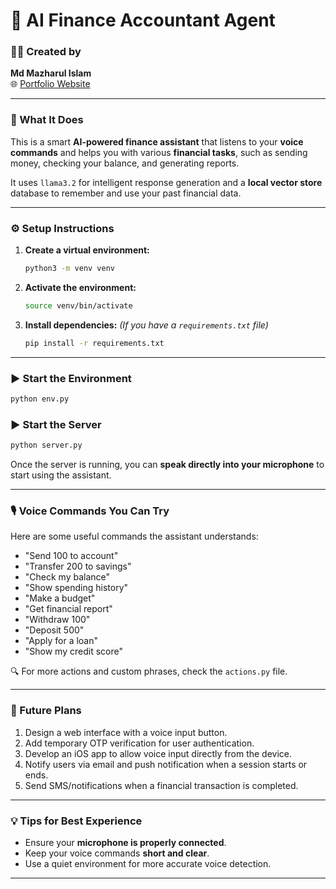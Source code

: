 # 💼 AI Finance Accountant Agent

### 🧑‍💻 Created by
**Md Mazharul Islam**  
🌐 [Portfolio Website](http://mazharulbelal.github.io)

---

### 🧠 What It Does
This is a smart **AI-powered finance assistant** that listens to your **voice commands** and helps you with various **financial tasks**, such as sending money, checking your balance, and generating reports.

It uses `llama3.2` for intelligent response generation and a **local vector store** database to remember and use your past financial data.

---

### ⚙️ Setup Instructions

1. **Create a virtual environment:**
   ```bash
   python3 -m venv venv
   ```

2. **Activate the environment:**
   ```bash
   source venv/bin/activate
   ```

3. **Install dependencies:**
   *(If you have a `requirements.txt` file)*
   ```bash
   pip install -r requirements.txt
   ```

---


### ▶️ Start the Environment

```bash
python env.py
```


### ▶️ Start the Server

```bash
python server.py
```

Once the server is running, you can **speak directly into your microphone** to start using the assistant.

---

### 🎙️ Voice Commands You Can Try
Here are some useful commands the assistant understands:

- "Send 100 to account"
- "Transfer 200 to savings"
- "Check my balance"
- "Show spending history"
- "Make a budget"
- "Get financial report"
- "Withdraw 100"
- "Deposit 500"
- "Apply for a loan"
- "Show my credit score"

🔍 For more actions and custom phrases, check the `actions.py` file.

---

### 🔮 Future Plans

1. Design a web interface with a voice input button.
2. Add temporary OTP verification for user authentication.
3. Develop an iOS app to allow voice input directly from the device.
4. Notify users via email and push notification when a session starts or ends.
5. Send SMS/notifications when a financial transaction is completed.

---

### 💡 Tips for Best Experience

- Ensure your **microphone is properly connected**.
- Keep your voice commands **short and clear**.
- Use a quiet environment for more accurate voice detection.
---
